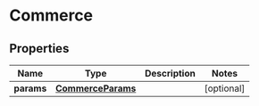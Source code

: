 

# Commerce


## Properties

| Name | Type | Description | Notes |
|------------ | ------------- | ------------- | -------------|
|**params** | [**CommerceParams**](CommerceParams.md) |  |  [optional] |



